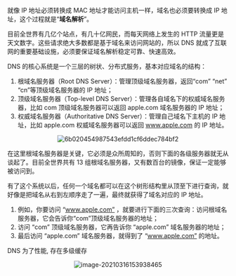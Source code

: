 就像 IP 地址必须转换成 MAC 地址才能访问主机一样，域名也必须要转换成 IP 地址，这个过程就是“**域名解析**”。

目前全世界有几亿个站点，有几十亿网民，而每天网络上发生的 HTTP 流量更是天文数字。这些请求绝大多数都是基于域名来访问网站的，所以 DNS 就成了互联网的重要基础设施，必须要保证域名解析稳定可靠、快速高效。

DNS 的核心系统是一个三层的树状、分布式服务，基本对应域名的结构：

1. 根域名服务器（Root DNS Server）：管理顶级域名服务器，返回“com” “net” “cn”等顶级域名服务器的 IP 地址；
2. 顶级域名服务器（Top-level DNS Server）：管理各自域名下的权威域名服务器，比如 com 顶级域名服务器可以返回 apple.com 域名服务器的 IP 地址；
3. 权威域名服务器（Authoritative DNS Server）：管理自己域名下主机的 IP 地址，比如 apple.com 权威域名服务器可以返回 www.apple.com 的 IP 地址。

<center><img src="https://ning-wang.oss-cn-beijing.aliyuncs.com/blog-imags/6b020454987543efdd1cf6ddec784bf2.png" alt="6b020454987543efdd1cf6ddec784bf2" /></center>

在这里根域名服务器是关键，它必须是众所周知的，否则下面的各级服务器就无从谈起了。目前全世界共有 13 组根域名服务器，又有数百台的镜像，保证一定能够被访问到。

有了这个系统以后，任何一个域名都可以在这个树形结构里从顶至下进行查询，就好像是把域名从右到左顺序走了一遍，最终就获得了域名对应的 IP 地址。

1. 例如，你要访问 “www.apple.com” ，就要进行下面的三次查询：访问根域名服务器，它会告诉你“com”顶级域名服务器的地址；
2. 访问 “com” 顶级域名服务器，它再告诉你 “apple.com” 域名服务器的地址；
3. 最后访问 “apple.com” 域名服务器，就得到了 “www.apple.com” 的地址。

DNS 为了性能, 存在多级缓存

<center><img src="https://ning-wang.oss-cn-beijing.aliyuncs.com/blog-imags/image-20210316153938465.png" alt="image-20210316153938465"  /></center>

